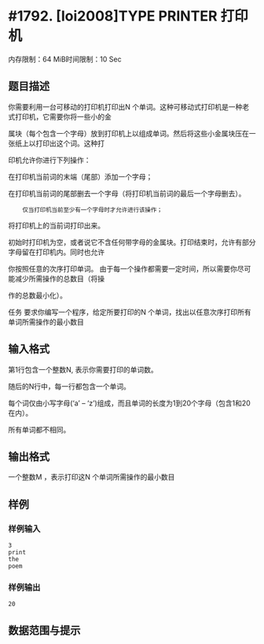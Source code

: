 # #1792. [Ioi2008]TYPE PRINTER 打印机

内存限制：64 MiB时间限制：10 Sec

## 题目描述

你需要利用一台可移动的打印机打印出N 个单词。这种可移动式打印机是一种老式打印机，它需要你将一些小的金

属块（每个包含一个字母）放到打印机上以组成单词。然后将这些小金属块压在一张纸上以打印出这个词。这种打

印机允许你进行下列操作： 

在打印机当前词的末端（尾部）添加一个字母； 

在打印机当前词的尾部删去一个字母（将打印机当前词的最后一个字母删去）。

        仅当打印机当前至少有一个字母时才允许进行该操作； 

将打印机上的当前词打印出来。 

初始时打印机为空，或者说它不含任何带字母的金属块。打印结束时，允许有部分字母留在打印机内。同时也允许

你按照任意的次序打印单词。 由于每一个操作都需要一定时间，所以需要你尽可能减少所需操作的总数目（将操

作的总数最小化）。 

任务 要求你编写一个程序，给定所要打印的N 个单词，找出以任意次序打印所有单词所需操作的最小数目

## 输入格式

第1行包含一个整数N, 表示你需要打印的单词数。 

随后的N行中，每一行都包含一个单词。

每个词仅由小写字母(&lsquo;a&rsquo; &ndash; &lsquo;z&rsquo;)组成，而且单词的长度为1到20个字母（包含1和20在内）。 

所有单词都不相同。

## 输出格式

一个整数M ，表示打印这N 个单词所需操作的最小数目

## 样例

### 样例输入

    
    3
    print
    the
    poem
    
    

### 样例输出

    
    20
    

## 数据范围与提示
